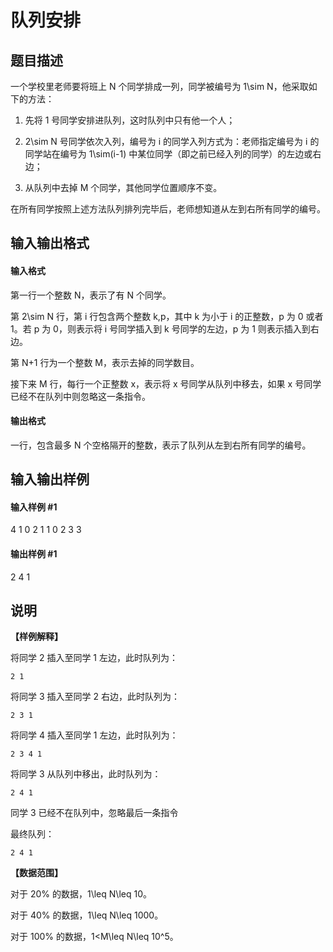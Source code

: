 
# 队列安排
## 题目描述
一个学校里老师要将班上 N 个同学排成一列，同学被编号为 1\sim N，他采取如下的方法：

1. 先将 1 号同学安排进队列，这时队列中只有他一个人；

2. 2\sim N 号同学依次入列，编号为 i 的同学入列方式为：老师指定编号为 i 的同学站在编号为 1\sim(i-1) 中某位同学（即之前已经入列的同学）的左边或右边；

3. 从队列中去掉 M 个同学，其他同学位置顺序不变。

在所有同学按照上述方法队列排列完毕后，老师想知道从左到右所有同学的编号。
## 输入输出格式
#### 输入格式

第一行一个整数 N，表示了有 N 个同学。

第 2\sim N 行，第 i 行包含两个整数 k,p，其中 k 为小于 i 的正整数，p 为 0 或者 1。若 p 为 0，则表示将 i 号同学插入到 k 号同学的左边，p 为 1 则表示插入到右边。

第 N+1 行为一个整数 M，表示去掉的同学数目。

接下来 M 行，每行一个正整数 x，表示将 x 号同学从队列中移去，如果 x 号同学已经不在队列中则忽略这一条指令。

#### 输出格式

一行，包含最多 N 个空格隔开的整数，表示了队列从左到右所有同学的编号。

## 输入输出样例
#### 输入样例 #1
4
1 0
2 1
1 0
2
3
3
#### 输出样例 #1
2 4 1
## 说明
**【样例解释】**

将同学 2 插入至同学 1 左边，此时队列为：

`2 1`

将同学 3 插入至同学 2 右边，此时队列为：

`2 3 1`  

将同学 4 插入至同学 1 左边，此时队列为：

`2 3 4 1`  

将同学 3 从队列中移出，此时队列为：

`2 4 1`  

同学 3 已经不在队列中，忽略最后一条指令

最终队列：

`2 4 1`  

**【数据范围】**

对于 20\% 的数据，1\leq N\leq 10。

对于 40\% 的数据，1\leq N\leq 1000。

对于 100\% 的数据，1&lt;M\leq N\leq 10^5。

